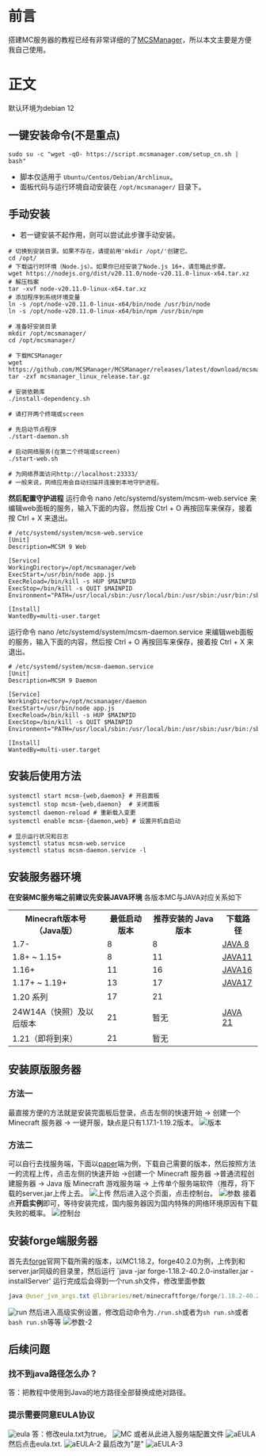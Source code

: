 # 前言
搭建MC服务器的教程已经有非常详细的了[MCSManager](https://github.com/MCSManager/MCSManager/blob/master/README_ZH.md#linux)，所以本文主要是方便我自己使用。
# 正文
默认环境为debian 12
## 一键安装命令(不是重点)
`sudo su -c "wget -qO- https://script.mcsmanager.com/setup_cn.sh | bash"`

- 脚本仅适用于 `Ubuntu/Centos/Debian/Archlinux`。
- 面板代码与运行环境自动安装在 `/opt/mcsmanager/` 目录下。
## 手动安装
- 若一键安装不起作用，则可以尝试此步骤手动安装。
```shell
# 切换到安装目录。如果不存在，请提前用'mkdir /opt/'创建它。
cd /opt/
# 下载运行时环境（Node.js）。如果你已经安装了Node.js 16+，请忽略此步骤。
wget https://nodejs.org/dist/v20.11.0/node-v20.11.0-linux-x64.tar.xz
# 解压档案
tar -xvf node-v20.11.0-linux-x64.tar.xz
# 添加程序到系统环境变量
ln -s /opt/node-v20.11.0-linux-x64/bin/node /usr/bin/node
ln -s /opt/node-v20.11.0-linux-x64/bin/npm /usr/bin/npm

# 准备好安装目录
mkdir /opt/mcsmanager/
cd /opt/mcsmanager/

# 下载MCSManager
wget https://github.com/MCSManager/MCSManager/releases/latest/download/mcsmanager_linux_release.tar.gz
tar -zxf mcsmanager_linux_release.tar.gz

# 安装依赖库
./install-dependency.sh

# 请打开两个终端或screen

# 先启动节点程序
./start-daemon.sh

# 启动网络服务(在第二个终端或screen)
./start-web.sh

# 为网络界面访问http://localhost:23333/
# 一般来说，网络应用会自动扫描并连接到本地守护进程。
``` 
**然后配置守护进程**
运行命令 nano /etc/systemd/system/mcsm-web.service 来编辑web面板的服务，输入下面的内容，然后按 Ctrl + O 再按回车来保存，接着按 Ctrl + X 来退出。
```
# /etc/systemd/system/mcsm-web.service
[Unit]
Description=MCSM 9 Web

[Service]
WorkingDirectory=/opt/mcsmanager/web
ExecStart=/usr/bin/node app.js
ExecReload=/bin/kill -s HUP $MAINPID
ExecStop=/bin/kill -s QUIT $MAINPID
Environment="PATH=/usr/local/sbin:/usr/local/bin:/usr/sbin:/usr/bin:/sbin:/bin"

[Install]
WantedBy=multi-user.target
```
运行命令 nano /etc/systemd/system/mcsm-daemon.service 来编辑web面板的服务，输入下面的内容，然后按 Ctrl + O 再按回车来保存，接着按 Ctrl + X 来退出。
```
# /etc/systemd/system/mcsm-daemon.service
[Unit]
Description=MCSM 9 Daemon

[Service]
WorkingDirectory=/opt/mcsmanager/daemon
ExecStart=/usr/bin/node app.js
ExecReload=/bin/kill -s HUP $MAINPID
ExecStop=/bin/kill -s QUIT $MAINPID
Environment="PATH=/usr/local/sbin:/usr/local/bin:/usr/sbin:/usr/bin:/sbin:/bin"

[Install]
WantedBy=multi-user.target
```
## 安装后使用方法
```
systemctl start mcsm-{web,daemon} # 开启面板
systemctl stop mcsm-{web,daemon}  # 关闭面板
systemctl daemon-reload # 重新载入变更
systemctl enable mcsm-{daemon,web} # 设置开机自启动

# 显示运行状况和日志
systemctl status mcsm-web.service
systemctl status mcsm-daemon.service -l

```
## 安装服务器环境
**在安装MC服务端之前建议先安装JAVA环境**
各版本MC与JAVA对应关系如下
<table>
  <tr>
    <th>Minecraft版本号（Java版）</th>
    <th>最低启动版本</th>
    <th>推荐安装的 Java 版本</th>
    <th>下载路径</th>
  </tr>
  <tr>
    <td>1.7-</td>
    <td>8</td>
    <td>8</td>
    <td><a href="https://www.oracle.com/in/java/technologies/javase/javase8-archive-downloads.html">JAVA 8</a></td>
  </tr>
  <tr>
    <td>1.8+ ~ 1.15+</td>
    <td>8</td>
    <td>11</td>
    <td><a href="https://www.oracle.com/java/technologies/javase/jdk11-archive-downloads.html">JAVA11</a></td>
  </tr>
  <tr>
    <td>1.16+</td>
    <td>11</td>
    <td>16</td>
    <td><a href="https://www.oracle.com/java/technologies/javase/jdk16-archive-downloads.html">JAVA16</a></td>
  </tr>
  <tr>
    <td>1.17+ ~ 1.19+</td>
    <td>13</td>
    <td>17</td>
    <td><a href="https://www.oracle.com/java/technologies/javase/jdk17-archive-downloads.html">JAVA17</a></td>
  </tr>
  <tr>
    <td>1.20 系列</td>
    <td>17</td>
    <td>21</td>
    <td rowspan="3"><a href="https://www.oracle.com/java/technologies/javase/jdk21-archive-downloads.html">JAVA 21</a></td>
  </tr>
  <tr>
    <td>24W14A（快照）及以后版本</td>
    <td>21</td>
    <td>暂无</td>
  </tr>
  <tr>
    <td>1.21（即将到来）</td>
    <td>21</td>
    <td>暂无</td>
  </tr>
</table>

## 安装原版服务器
### 方法一
最直接方便的方法就是安装完面板后登录，点击左侧的快速开始 -> 创建一个 Minecraft 服务器 -> 一键开服，缺点是只有1.17.1-1.19.2版本。
![版本](https://github.com/ZSCGR/blog.zscgr.github.io/assets/75410405/37fc31f8-6511-4292-9e6b-e8a7fc8f3b9e)
### 方法二
可以自行去找服务端，下面以[paper](https://papermc.io/downloads/all)端为例，下载自己需要的版本，然后按照方法一的流程上传，点击左侧的快速开始 ->创建一个 Minecraft 服务器 ->普通流程创建服务器 -> Java 版 Minecraft 游戏服务端 -> 上传单个服务端软件（推荐，将下载的server.jar上传上去。
![上传](https://github.com/ZSCGR/blog.zscgr.github.io/assets/75410405/fe1261a3-f639-4c68-a138-4a270d54a800)
然后进入这个页面，点击控制台。
![参数](https://github.com/ZSCGR/blog.zscgr.github.io/assets/75410405/7999fa8e-0dd1-45d0-84a2-450a5b243983)
接着点**开启实例**即可，等待安装完成，国内服务器因为国内特殊的网络环境原因有下载失败的概率。
![控制台](https://github.com/ZSCGR/blog.zscgr.github.io/assets/75410405/0e282ee6-e448-4018-b753-c02518d00cc8)
## 安装forge端服务器
首先去[forge](https://files.minecraftforge.net/net/minecraftforge/forge/)官网下载所需的版本，以MC1.18.2，forge40.2.0为例，上传到和server.jar同级的目录里，然后运行
`java -jar forge-1.18.2-40.2.0-installer.jar -installServer'
运行完成后会得到一个run.sh文件，修改里面参数
```java
java @user_jvm_args.txt @libraries/net/minecraftforge/forge/1.18.2-40.2.0/unix_args.txt nogui "$@"
``` 
![run](https://github.com/ZSCGR/blog.zscgr.github.io/assets/75410405/1dc47dbe-8c3e-4eaa-a17a-af876afc051e)
然后进入高级实例设置，修改启动命令为`./run.sh`或者为`sh run.sh`或者`bash run.sh`等等
![参数-2](https://github.com/ZSCGR/blog.zscgr.github.io/assets/75410405/74e37a78-9432-459c-88d9-32bae0ae0d60)
## 后续问题
### 找不到java路径怎么办？
答：把教程中使用到Java的地方路径全部替换成绝对路径。
### 提示需要同意EULA协议
![eula](https://github.com/ZSCGR/blog.zscgr.github.io/assets/75410405/c922dd69-3423-423a-89f7-49c12b1f1dd9)
答：修改eula.txt为true。
![MC](https://github.com/ZSCGR/blog.zscgr.github.io/assets/75410405/42661a86-11b4-4153-a408-ab8aa5fbe6bb)
或者从此进入服务端配置文件
![aEULA](https://github.com/ZSCGR/blog.zscgr.github.io/assets/75410405/f1669287-fbdb-4534-9849-804c7eb5be43)
然后点击eula.txt.
![aEULA-2](https://github.com/ZSCGR/blog.zscgr.github.io/assets/75410405/e9d9f806-7e2d-42fe-aaf1-4b5b48be2a2d)
最后改为"是"
![aEULA-3](https://github.com/ZSCGR/blog.zscgr.github.io/assets/75410405/ec78e219-8a92-4c19-929e-351ad3611d25)
